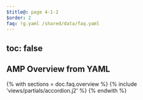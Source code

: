 ```yaml
---
$title@: page 4-1-2
$order: 2
faq: !g.yaml /shared/data/faq.yaml
---
```


## toc: false

## AMP Overview from YAML

{% with sections = doc.faq.overview %}
{% include 'views/partials/accordion.j2' %}
{% endwith %}
